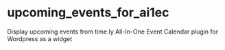 upcoming_events_for_ai1ec
=========================

Display upcoming events from time.ly All-In-One Event Calendar plugin for Wordpress as a widget